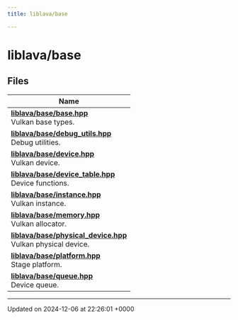 ```yaml
---
title: liblava/base

---
```


# liblava/base



## Files

| Name           |
| -------------- |
| **[liblava/base/base.hpp](/_doxybook/Files/base_2base_8hpp.md#file-base.hpp)** <br>Vulkan base types.  |
| **[liblava/base/debug_utils.hpp](/_doxybook/Files/debug__utils_8hpp.md#file-debug-utils.hpp)** <br>Debug utilities.  |
| **[liblava/base/device.hpp](/_doxybook/Files/device_8hpp.md#file-device.hpp)** <br>Vulkan device.  |
| **[liblava/base/device_table.hpp](/_doxybook/Files/device__table_8hpp.md#file-device-table.hpp)** <br>Device functions.  |
| **[liblava/base/instance.hpp](/_doxybook/Files/instance_8hpp.md#file-instance.hpp)** <br>Vulkan instance.  |
| **[liblava/base/memory.hpp](/_doxybook/Files/memory_8hpp.md#file-memory.hpp)** <br>Vulkan allocator.  |
| **[liblava/base/physical_device.hpp](/_doxybook/Files/physical__device_8hpp.md#file-physical-device.hpp)** <br>Vulkan physical device.  |
| **[liblava/base/platform.hpp](/_doxybook/Files/platform_8hpp.md#file-platform.hpp)** <br>Stage platform.  |
| **[liblava/base/queue.hpp](/_doxybook/Files/queue_8hpp.md#file-queue.hpp)** <br>Device queue.  |






-------------------------------

Updated on 2024-12-06 at 22:26:01 +0000

